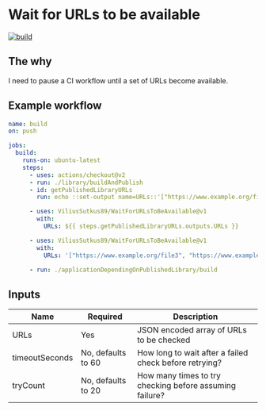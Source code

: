 # Wait for URLs to be available
[![build](https://github.com/ViliusSutkus89/WaitForURLsToBeAvailable/actions/workflows/build.yml/badge.svg)](https://github.com/ViliusSutkus89/WaitForURLsToBeAvailable/actions/workflows/build.yml)

## The why
I need to pause a CI workflow until a set of URLs become available.

## Example workflow

```yaml
name: build
on: push

jobs:
  build:
    runs-on: ubuntu-latest
    steps:
      - uses: actions/checkout@v2
      - run: ./library/buildAndPublish
      - id: getPublishedLibraryURLs
        run: echo ::set-output name=URLs::'["https://www.example.org/file1", "https://www.example.org/file2"]'

      - uses: ViliusSutkus89/WaitForURLsToBeAvailable@v1
        with:
          URLs: ${{ steps.getPublishedLibraryURLs.outputs.URLs }}

      - uses: ViliusSutkus89/WaitForURLsToBeAvailable@v1
        with:
          URLs: '["https://www.example.org/file3", "https://www.example.org/file4"]'

      - run: ./applicationDependingOnPublishedLibrary/build  
```

## Inputs
Name | Required | Description
--- | --- | ---
URLs | Yes | JSON encoded array of URLs to be checked
timeoutSeconds | No, defaults to 60 | How long to wait after a failed check before retrying?
tryCount | No, defaults to 20 | How many times to try checking before assuming failure?
